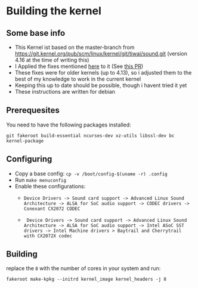 # Building the kernel

## Some base info

- This Kernel ist based on the master-branch from https://git.kernel.org/pub/scm/linux/kernel/git/tiwai/sound.git (version 4.16 at the time of writing this)
- I Applied the fixes mentioned [here](https://bugzilla.kernel.org/show_bug.cgi?id=115531#c41) to it (See [this PR](https://github.com/heikomat/linux_with_cx2072x/pull/1))
- These fixes were for older kernels (up to 4.13), so i adjusted them to the best of my knowledge to work in the current kernel
- Keeping this up to date should be possible, though i havent tried it yet
- These instructions are written for debian

## Prerequesites

You need to have the following packages installed:
```
git fakeroot build-essential ncurses-dev xz-utils libssl-dev bc kernel-package
```

## Configuring

- Copy a base config: `cp -v /boot/config-$(uname -r) .config`
- Run `make menuconfig`
- Enable these configurations:
  - ```
    Device Drivers -> Sound card support -> Advanced Linux Sound Architecture -> ALSA for SoC audio support -> CODEC drivers -> Conexant CX2072 CODEC
    ```
  - ```
     Device Drivers -> Sound card support -> Advanced Linux Sound Architecture -> ALSA for SoC audio support -> Intel ASoC SST drivers -> Intel Machine drivers > Baytrail and Cherrytrail with CX2072X codec
     ```

## Building

replace the `8` with the number of cores in your system and run:
```
fakeroot make-kpkg --initrd kernel_image kernel_headers -j 8
```
